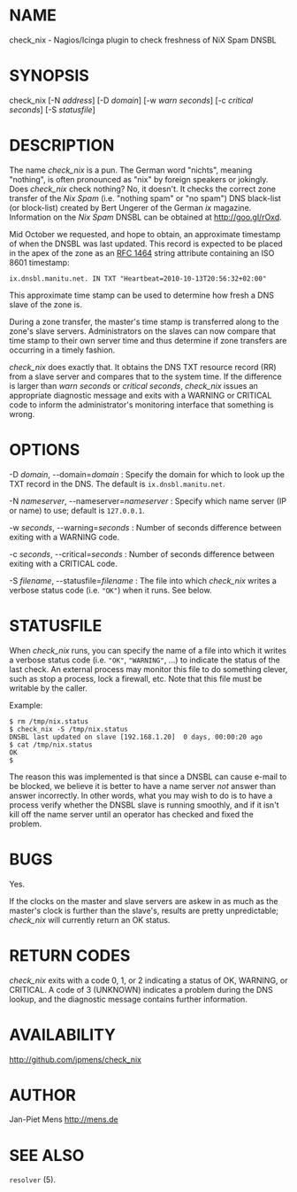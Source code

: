 # NAME

check\_nix - Nagios/Icinga plugin to check freshness of NiX Spam
DNSBL

# SYNOPSIS

check\_nix [-N *address*] [-D *domain*] [-w *warn seconds*] [-c
*critical seconds*] [-S *statusfile*]

# DESCRIPTION

The name *check\_nix* is a pun. The German word "nichts", meaning
"nothing", is often pronounced as "nix" by foreign speakers or
jokingly. Does *check\_nix* check nothing? No, it doesn't. It
checks the correct zone transfer of the *Nix Spam* (i.e. "nothing
spam" or "no spam") DNS black-list (or block-list) created by Bert
Ungerer of the German *ix* magazine. Information on the *Nix Spam*
DNSBL can be obtained at <http://goo.gl/rOxd>.

Mid October we requested, and hope to obtain, an approximate
timestamp of when the DNSBL was last updated. This record is
expected to be placed in the apex of the zone as an
[RFC 1464](http://tools.ietf.org/html/rfc1464) string attribute
containing an ISO 8601 timestamp:

    ix.dnsbl.manitu.net. IN TXT "Heartbeat=2010-10-13T20:56:32+02:00"

This approximate time stamp can be used to determine how fresh a
DNS slave of the zone is.

During a zone transfer, the master's time stamp is transferred
along to the zone's slave servers. Administrators on the slaves can
now compare that time stamp to their own server time and thus
determine if zone transfers are occurring in a timely fashion.

*check\_nix* does exactly that. It obtains the DNS TXT resource
record (RR) from a slave server and compares that to the system
time. If the difference is larger than *warn seconds* or
*critical seconds*, *check\_nix* issues an appropriate diagnostic
message and exits with a WARNING or CRITICAL code to inform the
administrator's monitoring interface that something is wrong.

# OPTIONS

-D *domain*, --domain=*domain*
:   Specify the domain for which to look up the TXT record in the
    DNS. The default is `ix.dnsbl.manitu.net`.

-N *nameserver*, --nameserver=*nameserver*
:   Specify which name server (IP or name) to use; default is
    `127.0.0.1`.

-w *seconds*, --warning=*seconds*
:   Number of seconds difference between exiting with a WARNING
    code.

-c *seconds*, --critical=*seconds*
:   Number of seconds difference between exiting with a CRITICAL
    code.

-S *filename*, --statusfile=*filename*
:   The file into which *check\_nix* writes a verbose status code
    (i.e. `"OK"`) when it runs. See below.


# STATUSFILE

When *check\_nix* runs, you can specify the name of a file into
which it writes a verbose status code (i.e. `"OK"`, `"WARNING"`,
...) to indicate the status of the last check. An external process
may monitor this file to do something clever, such as stop a
process, lock a firewall, etc. Note that this file must be writable
by the caller.

Example:

    $ rm /tmp/nix.status
    $ check_nix -S /tmp/nix.status
    DNSBL last updated on slave [192.168.1.20]  0 days, 00:00:20 ago
    $ cat /tmp/nix.status
    OK
    $

The reason this was implemented is that since a DNSBL can cause
e-mail to be blocked, we believe it is better to have a name server
*not* answer than answer incorrectly. In other words, what you may
wish to do is to have a process verify whether the DNSBL slave is
running smoothly, and if it isn't kill off the name server until an
operator has checked and fixed the problem.

# BUGS

Yes.

If the clocks on the master and slave servers are askew in as much
as the master's clock is further than the slave's, results are
pretty unpredictable; *check\_nix* will currently return an OK
status.

# RETURN CODES

*check\_nix* exits with a code 0, 1, or 2 indicating a status of
OK, WARNING, or CRITICAL. A code of 3 (UNKNOWN) indicates a problem
during the DNS lookup, and the diagnostic message contains further
information.

# AVAILABILITY

<http://github.com/jpmens/check_nix>

# AUTHOR

Jan-Piet Mens <http://mens.de>

# SEE ALSO

`resolver` (5).



